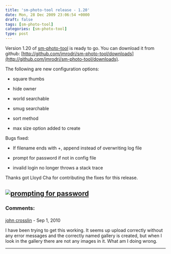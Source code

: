 ```yaml
---
title: 'sm-photo-tool release - 1.20'
date: Mon, 28 Dec 2009 23:06:54 +0000
draft: false
tags: [sm-photo-tool]
categories: [sm-photo-tool]
type: post
---
```


Version 1.20 of [sm-photo-tool](http://github.com/jmrodri/sm-photo-tool/) is ready to go. You can download it from github: [http://github.com/jmrodri/sm-photo-tool/downloads](http://github.com/jmrodri/sm-photo-tool/downloads).

The following are new configuration options:

*   square thumbs

*   hide owner

*   world searchable

*   smug searchable

*   sort method

*   max size option added to create

Bugs fixed:

*   If filename ends with +, append instead of overwriting log file

*   prompt for password if not in config file

*   invalid login no longer throws a stack trace

Thanks got Lloyd Cha for contributing the fixes for this release.

[![prompting for password](http://zeusville.files.wordpress.com/2009/12/sm-photo-tool-1-20.png "sm-photo-tool-1.20")](http://zeusville.files.wordpress.com/2009/12/sm-photo-tool-1-20.png)
---
### Comments:
####
[john crosslin](http://www.jcrosslinphotography.com "john@littlespud.net") - <time datetime="2010-09-27 06:53:25">Sep 1, 2010</time>

I have been trying to get this working. It seems up upload correctly without any error messages and the correctly named gallery is created, but when I look in the gallery there are not any images in it. What am I doing wrong.
<hr />
